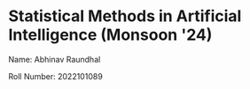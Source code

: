 # Statistical Methods in Artificial Intelligence (Monsoon '24)

Name: Abhinav Raundhal

Roll Number: 2022101089

